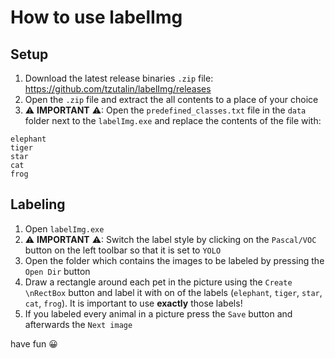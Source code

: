 # How to use labelImg

## Setup

1. Download the latest release binaries `.zip` file: https://github.com/tzutalin/labelImg/releases
2. Open the `.zip` file and extract the all contents to a place of your choice
3. ⚠ **IMPORTANT** ⚠: Open the `predefined_classes.txt` file in the `data` folder next to the `labelImg.exe` and replace the contents of the file with:

```text
elephant
tiger
star
cat
frog
```

## Labeling

1. Open `labelImg.exe`
2. ⚠ **IMPORTANT** ⚠: Switch the label style by clicking on the `Pascal/VOC` button on the left toolbar so that it is set to `YOLO`
3. Open the folder which contains the images to be labeled by pressing the `Open Dir` button
4. Draw a rectangle around each pet in the picture using the `Create \nRectBox` button and label it with on of the labels (`elephant`, `tiger`, `star`, `cat`, `frog`). It is important to use **exactly** those labels!
5. If you labeled every animal in a picture press the `Save` button and afterwards the `Next image`

have fun 😀
